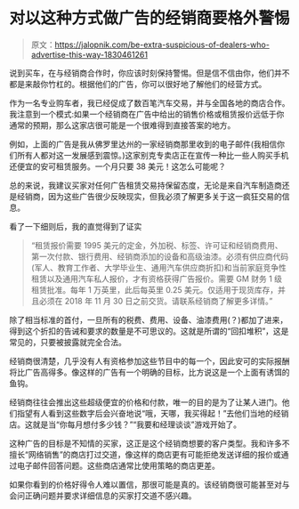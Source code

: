 # 对以这种方式做广告的经销商要格外警惕

> 原文：<https://jalopnik.com/be-extra-suspicious-of-dealers-who-advertise-this-way-1830461261>

说到买车，在与经销商合作时，你应该时刻保持警惕。但是信不信由你，他们并不都是来敲你竹杠的。根据他们的广告，你可以很好地了解他们的经营方式。



作为一名专业购车者，我已经促成了数百笔汽车交易，并与全国各地的商店合作。我注意到一个模式:如果一个经销商在广告中给出的销售价格或租赁报价远低于你通常的预期，那么这家店很可能是一个很难得到直接答案的地方。

例如，上面的广告是我从佛罗里达州的一家经销商那里收到的电子邮件(我相信你们所有人都对这一发展感到震惊。)这家别克专卖店正在宣传一种比一些人购买手机还便宜的安可租赁服务。一个月只要 38 美元！这怎么可能呢？

总的来说，我建议买家对任何广告租赁交易持保留态度，无论是来自汽车制造商还是经销商，因为这些广告很少反映现实，但我必须了解更多关于这一疯狂交易的信息。

看了一下细则后，我的直觉得到了证实

> “租赁报价需要 1995 美元的定金，外加税、标签、许可证和经销商费用、第一次付款、银行费用、经销商添加的设备和高级油漆。必须有供应商代码(军人、教育工作者、大学毕业生、通用汽车供应商折扣)和当前家庭竞争性租赁以及通用汽车私人报价，才有资格获得广告报价。需要 GM 财务 1 级租赁批准。每年 1 万英里，此后每英里 0.25 美元。仅适用于现货库存，并且必须在 2018 年 11 月 30 日之前交货。请联系经销商了解更多详情。”

除了相当标准的首付，一旦所有的税费、费用、设备、油漆费用(？)都加了进来，得到这个折扣的告诫和要求的数量是不可思议的。这就是所谓的“回扣堆积”，这是常见的，只要被披露就完全合法。

经销商很清楚，几乎没有人有资格参加这些节目中的每一个，因此安可的实际报酬将比广告高得多。像这样的广告有一个明确的目标，比方说这是一个上面有诱饵的鱼钩。

经销商往往会推出这些超级便宜的价格和付款，唯一的目的是为了让某人进门。他们指望有人看到这些数字后会兴奋地说“哦，天哪，我买得起！”去他们当地的经销店。这就是当“你每月想付多少钱？”“我要和经理谈谈”游戏开始了。

这种广告的目标是不知情的买家，这正是这个经销商想要的客户类型。我和许多不擅长“网络销售”的商店打过交道，像这样的商店更有可能拒绝发送详细的报价或通过电子邮件回答问题。这些商店通常比使用策略的商店更差。

如果你看到的价格好得令人难以置信，那很可能是真的。该经销商很可能甚至对与会问正确问题并要求详细信息的买家打交道不感兴趣。